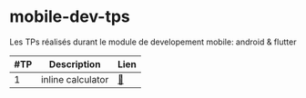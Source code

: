 # mobile-dev-tps
Les TPs réalisés durant le module de developement mobile: android &amp; flutter


| #TP | Description | Lien |
| --- | ----- | ---- |
|  1  |  inline calculator | [:link:](https://github.com/ubmagh/mobile-dev-tps/tree/main/TP1)